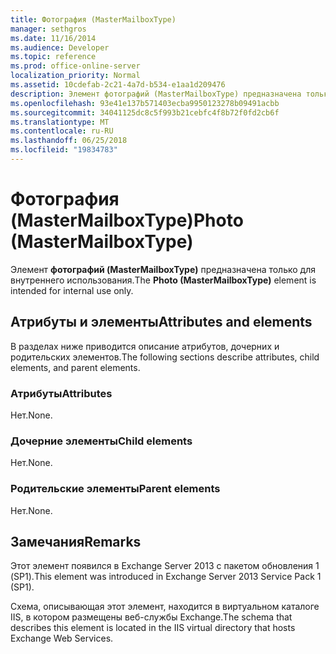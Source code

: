 ```yaml
---
title: Фотография (MasterMailboxType)
manager: sethgros
ms.date: 11/16/2014
ms.audience: Developer
ms.topic: reference
ms.prod: office-online-server
localization_priority: Normal
ms.assetid: 10cdefab-2c21-4a7d-b534-e1aa1d209476
description: Элемент фотографий (MasterMailboxType) предназначена только для внутреннего использования.
ms.openlocfilehash: 93e41e137b571403ecba9950123278b09491acbb
ms.sourcegitcommit: 34041125dc8c5f993b21cebfc4f8b72f0fd2cb6f
ms.translationtype: MT
ms.contentlocale: ru-RU
ms.lasthandoff: 06/25/2018
ms.locfileid: "19834783"
---
```

# <a name="photo-mastermailboxtype"></a><span data-ttu-id="fda66-103">Фотография (MasterMailboxType)</span><span class="sxs-lookup"><span data-stu-id="fda66-103">Photo (MasterMailboxType)</span></span>

<span data-ttu-id="fda66-104">Элемент **фотографий (MasterMailboxType)** предназначена только для внутреннего использования.</span><span class="sxs-lookup"><span data-stu-id="fda66-104">The **Photo (MasterMailboxType)** element is intended for internal use only.</span></span> 

## <a name="attributes-and-elements"></a><span data-ttu-id="fda66-105">Атрибуты и элементы</span><span class="sxs-lookup"><span data-stu-id="fda66-105">Attributes and elements</span></span>

<span data-ttu-id="fda66-106">В разделах ниже приводится описание атрибутов, дочерних и родительских элементов.</span><span class="sxs-lookup"><span data-stu-id="fda66-106">The following sections describe attributes, child elements, and parent elements.</span></span>
  
### <a name="attributes"></a><span data-ttu-id="fda66-107">Атрибуты</span><span class="sxs-lookup"><span data-stu-id="fda66-107">Attributes</span></span>

<span data-ttu-id="fda66-108">Нет.</span><span class="sxs-lookup"><span data-stu-id="fda66-108">None.</span></span>
  
### <a name="child-elements"></a><span data-ttu-id="fda66-109">Дочерние элементы</span><span class="sxs-lookup"><span data-stu-id="fda66-109">Child elements</span></span>

<span data-ttu-id="fda66-110">Нет.</span><span class="sxs-lookup"><span data-stu-id="fda66-110">None.</span></span>
  
### <a name="parent-elements"></a><span data-ttu-id="fda66-111">Родительские элементы</span><span class="sxs-lookup"><span data-stu-id="fda66-111">Parent elements</span></span>

<span data-ttu-id="fda66-112">Нет.</span><span class="sxs-lookup"><span data-stu-id="fda66-112">None.</span></span>
  
## <a name="remarks"></a><span data-ttu-id="fda66-113">Замечания</span><span class="sxs-lookup"><span data-stu-id="fda66-113">Remarks</span></span>

<span data-ttu-id="fda66-114">Этот элемент появился в Exchange Server 2013 с пакетом обновления 1 (SP1).</span><span class="sxs-lookup"><span data-stu-id="fda66-114">This element was introduced in Exchange Server 2013 Service Pack 1 (SP1).</span></span>
  
<span data-ttu-id="fda66-115">Схема, описывающая этот элемент, находится в виртуальном каталоге IIS, в котором размещены веб-службы Exchange.</span><span class="sxs-lookup"><span data-stu-id="fda66-115">The schema that describes this element is located in the IIS virtual directory that hosts Exchange Web Services.</span></span>
  

